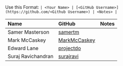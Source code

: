 Use this Format:
```| <Your Name> | [<GitHub Username>](https://github.com/<Github Username>) | <Notes> |```

| **Name** | **GitHub**| **Notes** |
|:---------|:----------|:----------|
|Samer Masterson|[samertm](https://github.com/samertm)||
|Mark McCaskey|[MarkMcCaskey](https://github.com/MarkMcCaskey)||
|Edward Lane|[projectdo](https://github.com/projectdo)||
|Suraj Ravichandran|[surajravi](https://github.com/surajravi)||
